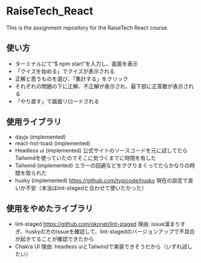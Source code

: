 # RaiseTech_React
This is the assignment repository for the RaiseTech React course.

## 使い方
- ターミナルにて"$ npm start"を入力し、画面を表示
- 「クイズを始める」でクイズが表示される
- 正解と思うものを選び、「集計する」をクリック
- それぞれの問題の下に正解、不正解が表示され、最下部に正答数が表示される
- 「やり直す」で画面リロードされる

## 使用ライブラリ
- dayjs (implemented)
- react-hot-toast (implemented)
- Headless ui (implemented)
  公式サイトのソースコードを元に試してたらTailwindを使っていたのでそこに気づくまでに時間を有した
- Tailwind (implemented)
  エラーの回避などをググりまくってたらかなりの時間を取られた
- husky (implemented) https://github.com/typicode/husky
  現在の設定で良いか不安（本当はlint-stagedと合わせて使いたかった）

## 使用をやめたライブラリ
- lint-staged https://github.com/okonet/lint-staged
  理由: issue溜まりすぎ、huskyの方のissueを確認して、lint-stagedのバージョンアップで不具合が起きてることが確認できたから
- Chakra UI
  理由: headless uiとTailwindで実装できそうだから（いずれ試したい）